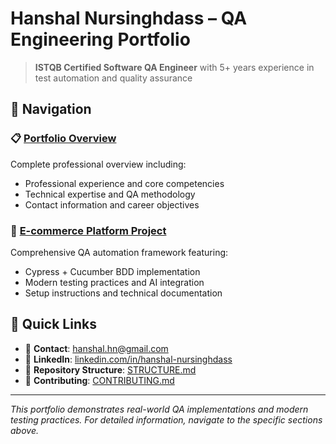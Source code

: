 # Hanshal Nursinghdass – QA Engineering Portfolio

> **ISTQB Certified Software QA Engineer** with 5+ years experience in test automation and quality assurance

## 📖 Navigation

### 📋 **[Portfolio Overview](./PORTFOLIO_OVERVIEW.md)**
Complete professional overview including:
- Professional experience and core competencies
- Technical expertise and QA methodology
- Contact information and career objectives

### 🚀 **[E-commerce Platform Project](./E-commerce%20Platform/PROJECT_SETUP_GUIDE.md)**
Comprehensive QA automation framework featuring:
- Cypress + Cucumber BDD implementation
- Modern testing practices and AI integration
- Setup instructions and technical documentation

## 🎯 Quick Links

- 📧 **Contact**: hanshal.hn@gmail.com
- 🔗 **LinkedIn**: [linkedin.com/in/hanshal-nursinghdass](https://linkedin.com/in/hanshal-nursinghdass)
- 📁 **Repository Structure**: [STRUCTURE.md](./STRUCTURE.md)
- 🤝 **Contributing**: [CONTRIBUTING.md](./CONTRIBUTING.md)

---

*This portfolio demonstrates real-world QA implementations and modern testing practices. For detailed information, navigate to the specific sections above.*
